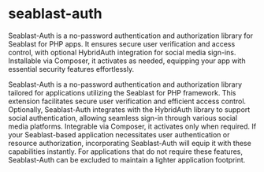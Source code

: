 # seablast-auth
Seablast-Auth is a no-password authentication and authorization library for Seablast for PHP apps. It ensures secure user verification and access control, with optional HybridAuth integration for social media sign-ins. Installable via Composer, it activates as needed, equipping your app with essential security features effortlessly.

Seablast-Auth is a no-password authentication and authorization library tailored for applications utilizing the Seablast for PHP framework. This extension facilitates secure user verification and efficient access control. Optionally, Seablast-Auth integrates with the HybridAuth library to support social authentication, allowing seamless sign-in through various social media platforms. Integrable via Composer, it activates only when required. If your Seablast-based application necessitates user authentication or resource authorization, incorporating Seablast-Auth will equip it with these capabilities instantly. For applications that do not require these features, Seablast-Auth can be excluded to maintain a lighter application footprint.

